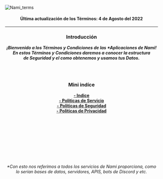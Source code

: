 ![Nami_terms](https://user-images.githubusercontent.com/71246795/182919608-7524bc03-63c3-4c14-b7c7-b90a276d07cf.png)

<div align="center"><h4>Última actualización de los Términos: 4 de Agosto del 2022</h4></div>

---

<div align="center">
<h3>Introducción</h3>
<p><i><b>¡Bienvenido a los Términos y Condiciones de las *Aplicaciones de Nami!<br>En estos Términos y Condiciones daremos a conocer la estructura<br> de Seguridad y el como obtenemos y usamos tus Datos.<br></b></i></p><br><br>
<h3>Mini indíce</h3>
<b><p><a href="https://github.com/Kisu-s-fluff-workgroup/TerminosYCondicionesNami/blob/V1/terms/README.MD">- Indice</a><a href="https://github.com/Kisu-s-fluff-workgroup/TerminosYCondicionesNami/blob/V1/terms/ServiceTerms.md"><br>- Politicas de Servicio</a><a href="https://github.com/Kisu-s-fluff-workgroup/TerminosYCondicionesNami/blob/V1/terms/SecurityTerms.md"><br>- Politicas de Seguridad</a><a href="https://github.com/Kisu-s-fluff-workgroup/TerminosYCondicionesNami/blob/V1/terms/PrivacyTerms.md"><br>- Politicas de Privacidad</a></p></b><br><br><br><br><br><br><br><br><br>
<i>*Con esto nos referimos a todos los servicios de Nami proporciona, como lo serían bases de datos, servidores, APIS, bots de Discord y etc.</i>
</div>
